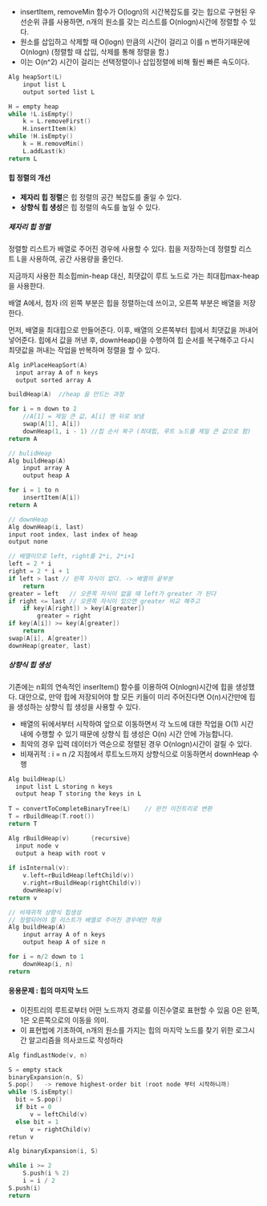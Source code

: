 - insertItem, removeMin 함수가 O(logn)의 시간복잡도를 갖는 힙으로 구현된 우선순위 큐를 사용하면, n개의 원소를 갖는 리스트를 O(nlogn)시간에 정렬할 수 있다. 
- 원소를 삽입하고 삭제할 때 O(logn) 만큼의 시간이 걸리고 이를 n 번하기때문에 O(nlogn) (정렬할 때 삽입, 삭제를 통해 정렬을 함.)
- 이는 O(n^2) 시간이 걸리는 선택정렬이나 삽입정렬에 비해 훨씬 빠른 속도이다.
```c
Alg heapSort(L)
	input list L
	output sorted list L

H = empty heap
while !L.isEmpty()
	k = L.removeFirst()
	H.insertItem(k)
while !H.isEmpty()
	k = H.removeMin()
	L.addLast(k)
return L
```
#### 힙 정렬의 개선
- **제자리 힙 정렬**은 힙 정렬의 공간 복잡도를 줄일 수 있다.
- **상향식 힙 생성**은 힙 정렬의 속도를 높일 수 있다.
##### 제자리 힙 정렬
정렬할 리스트가 배열로 주어진 경우에 사용할 수 있다. 힙을 저장하는데 정렬할 리스트 L을 사용하여, 공간 사용량을 줄인다.

지금까지 사용한 최소힙min-heap 대신, 최댓값이 루트 노드로 가는 최대힙max-heap을 사용한다.

배열 A에서, 첨자 i의 왼쪽 부분은 힙을 정렬하는데 쓰이고, 오른쪽 부분은 배열을 저장한다.

먼저, 배열을 최대힙으로 만들어준다. 이후, 배열의 오른쪽부터 힙에서 최댓값을 꺼내어 넣어준다. 힙에서 값을 꺼낸 후, downHeap()을 수행하여 힙 순서를 복구해주고 다시 최댓값을 꺼내는 작업을 반복하며 정렬을 할 수 있다.
```c
Alg inPlaceHeapSort(A)
  input array A of n keys
  output sorted array A

buildHeap(A)  //heap 을 만드는 과정

for i = n down to 2
	//A[1] = 제일 큰 값, A[i] 맨 뒤로 보냄
	swap(A[1], A[i])
	downHeap(1, i - 1) //힙 순서 복구 (최대힙, 루트 노드를 제일 큰 값으로 함)
return A

// bulidHeap
Alg buildHeap(A)
	input array A
	output heap A

for i = 1 to n
	insertItem(A[i])
return A

// downHeap
Alg downHeap(i, last)
input root index, last index of heap
output none

// 배열이므로 left, right를 2*i, 2*i+1
left = 2 * i
right = 2 * i + 1
if left > last // 왼쪽 자식이 없다. -> 배열의 끝부분
	return
greater = left   // 오른쪽 자식이 없을 때 left가 greater 가 된다
if right <= last // 오른쪽 자식이 있으면 greater 비교 해주고
	if key(A[right]) > key(A[greater])
		greater = right
if key(A[i]) >= key(A[greater])
	return
swap(A[i], A[greater])
downHeap(greater, last)

```

##### 상향식 힙 생성
기존에는 n회의 연속적인 inserItem() 함수를 이용하여 O(nlogn)시간에 힙을 생성했다. 대안으로, 만약 힙에 저장되어야 할 모든 키들이 미리 주어진다면 O(n)시간만에 힙을 생성하는 상향식 힙 생성을 사용할 수 있다.
- 배열의 뒤에서부터 시작하여 앞으로 이동하면서 각 노드에 대한 작업을 O(1) 시간 내에 수행할 수 있기 때문에 상향식 힙 생성은 O(n) 시간 안에 가능합니다.
- 최악의 경우 입력 데이터가 역순으로 정렬된 경우 O(nlogn)시간이 걸릴 수 있다.
- 비재귀적 : i = n /2 지점에서 루트노드까지 상향식으로 이동하면서 downHeap 수행

```c
Alg buildHeap(L)
  input list L storing n keys
  output heap T storing the keys in L    
  
T = convertToCompleteBinaryTree(L)    // 완전 이진트리로 변환
T = rBuildHeap(T.root())    
return T

Alg rBuildHeap(v)      {recursive}
  input node v
  output a heap with root v
  
if isInternal(v):
	v.left=rBuildHeap(leftChild(v))
	v.right=rBuildHeap(rightChild(v))
	downHeap(v)	
return v

// 비재귀적 상향식 힙생성
// 정렬되어야 할 리스트가 배열로 주어진 경우에만 적용
Alg buildHeap(A)
	input array A of n keys
	output heap A of size n

for i = n/2 down to 1
	downHeap(i, n)
return
```
#### 응용문제 : 힙의 마지막 노드
- 이진트리의 루트로부터 어떤 노드까지 경로를 이진수열로 표현할 수 있음 0은 왼쪽, 1은 오른쪽으로의 이동을 의미.
- 이 표현법에 기초하여, n개의 원소를 가지는 힙의 마지막 노드를 찾기 위한 로그시간 알고리즘을 의사코드로 작성하라
```c
Alg findLastNode(v, n)

S = empty stack
binaryExpansion(n, S)
S.pop()   -> remove highest-order bit (root node 부터 시작하니까)
while !S.isEmpty()
  bit = S.pop()
  if bit = 0
	  v = leftChild(v)
  else bit = 1
	  v = rightChild(v)
retun v

Alg binaryExpansion(i, S)

while i >= 2
	S.push(i % 2)
	i = i / 2
S.push(i)
return
```